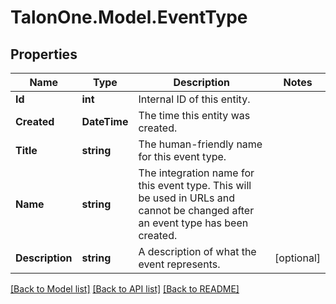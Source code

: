# TalonOne.Model.EventType
## Properties

Name | Type | Description | Notes
------------ | ------------- | ------------- | -------------
**Id** | **int** | Internal ID of this entity. | 
**Created** | **DateTime** | The time this entity was created. | 
**Title** | **string** | The human-friendly name for this event type. | 
**Name** | **string** | The integration name for this event type. This will be used in URLs and cannot be changed after an event type has been created. | 
**Description** | **string** | A description of what the event represents.  | [optional] 

[[Back to Model list]](../README.md#documentation-for-models) [[Back to API list]](../README.md#documentation-for-api-endpoints) [[Back to README]](../README.md)

